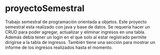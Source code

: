 # proyectoSemestral
Trabajo semestral de programación orientada a objetos.
Este proyecto semestral esta realizado con java y base de datos. 
Se requería hacer un CRUD para poder agregar, actualizar y eliminar ingresos en una tabla.
Además debía tener un login en el que solo al estar registrado permite dirigirse a la tabla de ingresos.
También tiene una sección para mostrar un informe de los ingresos realizados hasta el momento.
